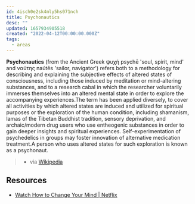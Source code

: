 ```yaml
---
id: 4isch0e2sk4mly5hs071nch
title: Psychonautics
desc: ""
updated: 1657934905518
created: "2022-04-12T00:00:00.000Z"
tags:
  - areas
---
```


**Psychonautics** (from the Ancient Greek ψυχή psychē 'soul, spirit, mind' and ναύτης naútēs 'sailor, navigator') refers both to a methodology for describing and explaining the subjective effects of altered states of consciousness, including those induced by meditation or mind-altering substances, and to a research cabal in which the researcher voluntarily immerses themselves into an altered mental state in order to explore the accompanying experiences.The term has been applied diversely, to cover all activities by which altered states are induced and utilized for spiritual purposes or the exploration of the human condition, including shamanism, lamas of the Tibetan Buddhist tradition, sensory deprivation, and archaic/modern drug users who use entheogenic substances in order to gain deeper insights and spiritual experiences. Self-experimentation of psychedelics in groups may foster innovation of alternative medication treatment.A person who uses altered states for such exploration is known as a psychonaut.

> - via [Wikipedia](https://en.wikipedia.org/wiki/Psychonautics)

## Resources

- [Watch How to Change Your Mind | Netflix](https://www.netflix.com/in/title/80229847)
